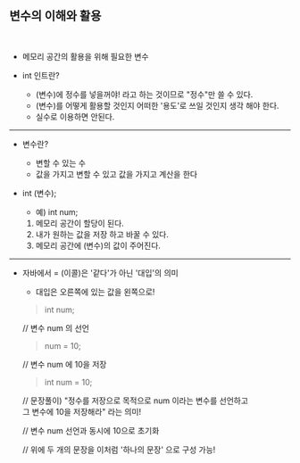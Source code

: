 ## 변수의 이해와 활용
<br>

- 메모리 공간의 활용을 위해 필요한 변수


- int 인트란?
    - (변수)에 정수를 넣을꺼야! 라고 하는 것이므로 "정수"만 쓸 수 있다.
    - (변수)를 어떻게 활용할 것인지 어떠한 '용도'로 쓰일 것인지 생각 해야 한다.
    - 실수로 이용하면 안된다.
---
- 변수란?
    - 변할 수 있는 수
    - 값을 가지고 변할 수 있고 값을 가지고 계산을 한다
  

- int (변수);
    - 예) int num;
    1. 메모리 공간이 할당이 된다.
    2. 내가 원하는 값을 저장 하고 바꿀 수 있다.
    3. 메모리 공간에 (변수)의 값이 주어진다.

---

- 자바에서 = (이콜)은 '같다'가 아닌 '대입'의 의미
    - 대입은 오른쪽에 있는 값을 왼쪽으로!

  > int num;

  // 변수 num 의 선언

  > num = 10;

  // 변수 num 에 10을 저장

  > int num = 10;

  // 문장풀이) "정수를 저장으로 목적으로 num 이라는 변수를 선언하고 <br>그 변수에 10을 저장해라" 라는 의미!

  // 변수 num 선언과 동시에 10으로 초기화

  // 위에 두 개의 문장을 이처럼 '하나의 문장' 으로 구성 가능!

  